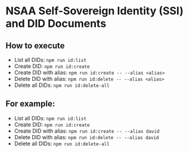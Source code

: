 # NSAA Self-Sovereign Identity (SSI) and DID Documents

## How to execute
- List all DIDs: ```npm run id:list```
- Create DID: ```npm run id:create```
- Create DID with alias: ```npm run id:create -- --alias <alias>```
- Delete DID with alias: ```npm run id:delete -- --alias <alias>```
- Delete all DIDs: ```npm run id:delete-all```

## For example:
- List all DIDs: ```npm run id:list```
- Create DID: ```npm run id:create```
- Create DID with alias: ```npm run id:create -- --alias david```
- Delete DID with alias: ```npm run id:delete -- --alias david```
- Delete all DIDs: ```npm run id:delete-all```